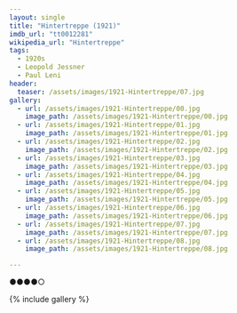 ```yaml
---
layout: single
title: "Hintertreppe (1921)"
imdb_url: "tt0012281"
wikipedia_url: "Hintertreppe"
tags:
  - 1920s 
  - Leopold Jessner
  - Paul Leni
header:
  teaser: /assets/images/1921-Hintertreppe/07.jpg
gallery:
  - url: /assets/images/1921-Hintertreppe/00.jpg
    image_path: /assets/images/1921-Hintertreppe/00.jpg  
  - url: /assets/images/1921-Hintertreppe/01.jpg
    image_path: /assets/images/1921-Hintertreppe/01.jpg
  - url: /assets/images/1921-Hintertreppe/02.jpg
    image_path: /assets/images/1921-Hintertreppe/02.jpg
  - url: /assets/images/1921-Hintertreppe/03.jpg
    image_path: /assets/images/1921-Hintertreppe/03.jpg
  - url: /assets/images/1921-Hintertreppe/04.jpg
    image_path: /assets/images/1921-Hintertreppe/04.jpg
  - url: /assets/images/1921-Hintertreppe/05.jpg
    image_path: /assets/images/1921-Hintertreppe/05.jpg
  - url: /assets/images/1921-Hintertreppe/06.jpg
    image_path: /assets/images/1921-Hintertreppe/06.jpg
  - url: /assets/images/1921-Hintertreppe/07.jpg
    image_path: /assets/images/1921-Hintertreppe/07.jpg
  - url: /assets/images/1921-Hintertreppe/08.jpg
    image_path: /assets/images/1921-Hintertreppe/08.jpg

---
```

●●●●○

{% include gallery %}
